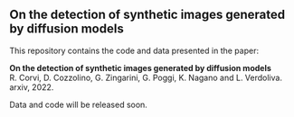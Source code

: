 ## On the detection of synthetic images generated by diffusion models
This repository contains the code and data presented in the paper:

**On the detection of synthetic images generated by diffusion models**
<br /> R. Corvi, D. Cozzolino, G. Zingarini, G. Poggi, K. Nagano and L. Verdoliva.
<br /> arxiv, 2022.

Data and code will be released soon.
